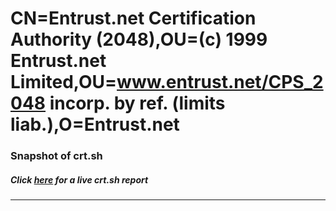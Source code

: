 # CN=Entrust.net Certification Authority (2048),OU=(c) 1999 Entrust.net Limited,OU=www.entrust.net/CPS_2048 incorp. by ref. (limits liab.),O=Entrust.net
### Snapshot of crt.sh
##### Click [here](https://crt.sh/?q=Serial_4C0E818C) for a live crt.sh report

---
